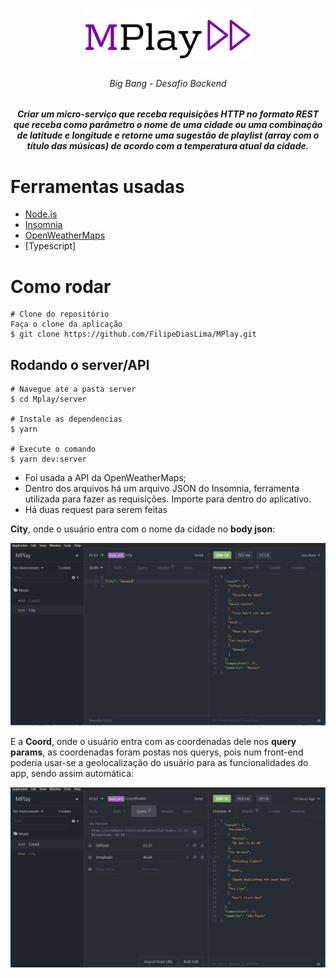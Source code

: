 <h1 align="center">
  <img src="./images/title.png" />
</h1>

<h6 align="center">Big Bang - Desafio Backend</h6>

<h5 align="center">Criar um micro-serviço que receba requisições HTTP no formato REST que receba como parâmetro o nome de uma cidade ou uma combinação de latitude e longitude e retorne uma sugestão de playlist (array com o título das músicas) de acordo com a temperatura atual da cidade.</h5>

# Ferramentas usadas
 * [Node.js](https://nodejs.org/en/)
 * [Insomnia](https://insomnia.rest/download/)
 * [OpenWeatherMaps](https://openweathermap.org/current)
 * [Typescript]

# Como rodar
```
# Clone do repositório
Faça o clone da aplicação
$ git clone https://github.com/FilipeDiasLima/MPlay.git
```
## Rodando o server/API

```
# Navegue até a pasta server
$ cd Mplay/server

# Instale as dependencias
$ yarn

# Execute o comando
$ yarn dev:server
```
- Foi usada a API da OpenWeatherMaps;
- Dentro dos arquivos há um arquivo JSON do Insomnia, ferramenta utilizada para fazer as requisições. Importe para dentro do aplicativo.
- Há duas request para serem feitas

**City**, onde o usuário entra com o nome da cidade no **body json**:

<img src="./images/city.png" />

E a **Coord**, onde o usuário entra com as coordenadas dele nos **query params**, as coordenadas foram postas nos querys, pois num front-end poderia usar-se a geolocalização do usuário para as funcionalidades do app, sendo assim automática:

<img src="./images/coord.png" />

